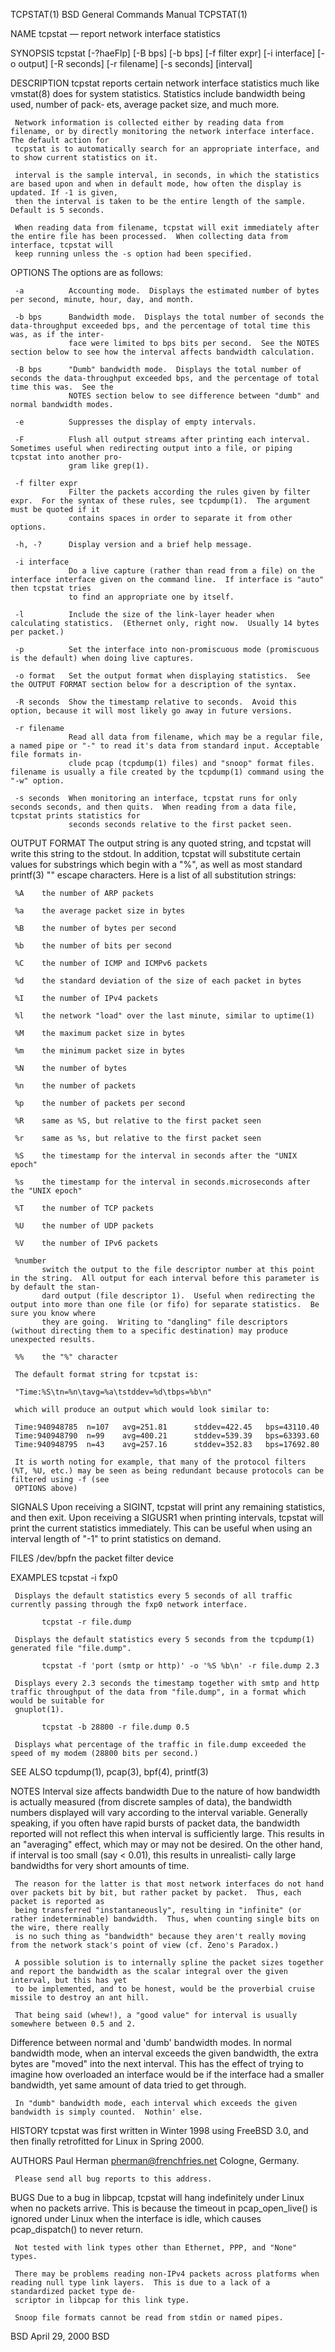 TCPSTAT(1)                                                           BSD General Commands Manual                                                          TCPSTAT(1)

NAME
     tcpstat — report network interface statistics

SYNOPSIS
     tcpstat [-?haeFlp] [-B bps] [-b bps] [-f filter expr] [-i interface] [-o output] [-R seconds] [-r filename] [-s seconds] [interval]

DESCRIPTION
     tcpstat reports certain network interface statistics much like vmstat(8) does for system statistics.  Statistics include bandwidth being used, number of pack‐
     ets, average packet size, and much more.

     Network information is collected either by reading data from filename, or by directly monitoring the network interface interface.  The default action for
     tcpstat is to automatically search for an appropriate interface, and to show current statistics on it.

     interval is the sample interval, in seconds, in which the statistics are based upon and when in default mode, how often the display is updated. If -1 is given,
     then the interval is taken to be the entire length of the sample.  Default is 5 seconds.

     When reading data from filename, tcpstat will exit immediately after the entire file has been processed.  When collecting data from interface, tcpstat will
     keep running unless the -s option had been specified.

OPTIONS
     The options are as follows:

     -a          Accounting mode.  Displays the estimated number of bytes per second, minute, hour, day, and month.

     -b bps      Bandwidth mode.  Displays the total number of seconds the data-throughput exceeded bps, and the percentage of total time this was, as if the inter‐
                 face were limited to bps bits per second.  See the NOTES section below to see how the interval affects bandwidth calculation.

     -B bps      "Dumb" bandwidth mode.  Displays the total number of seconds the data-throughput exceeded bps, and the percentage of total time this was.  See the
                 NOTES section below to see difference between "dumb" and normal bandwidth modes.

     -e          Suppresses the display of empty intervals.

     -F          Flush all output streams after printing each interval.  Sometimes useful when redirecting output into a file, or piping tcpstat into another pro‐
                 gram like grep(1).

     -f filter expr
                 Filter the packets according the rules given by filter expr.  For the syntax of these rules, see tcpdump(1).  The argument must be quoted if it
                 contains spaces in order to separate it from other options.

     -h, -?      Display version and a brief help message.

     -i interface
                 Do a live capture (rather than read from a file) on the interface interface given on the command line.  If interface is "auto" then tcpstat tries
                 to find an appropriate one by itself.

     -l          Include the size of the link-layer header when calculating statistics.  (Ethernet only, right now.  Usually 14 bytes per packet.)

     -p          Set the interface into non-promiscuous mode (promiscuous is the default) when doing live captures.

     -o format   Set the output format when displaying statistics.  See the OUTPUT FORMAT section below for a description of the syntax.

     -R seconds  Show the timestamp relative to seconds.  Avoid this option, because it will most likely go away in future versions.

     -r filename
                 Read all data from filename, which may be a regular file, a named pipe or "-" to read it's data from standard input. Acceptable file formats in‐
                 clude pcap (tcpdump(1) files) and "snoop" format files.  filename is usually a file created by the tcpdump(1) command using the "-w" option.

     -s seconds  When monitoring an interface, tcpstat runs for only seconds seconds, and then quits.  When reading from a data file, tcpstat prints statistics for
                 seconds seconds relative to the first packet seen.

OUTPUT FORMAT
     The output string is any quoted string, and tcpstat will write this string to the stdout.  In addition, tcpstat will substitute certain values for substrings
     which begin with a "%", as well as most standard printf(3) "\" escape characters. Here is a list of all substitution strings:

     %A    the number of ARP packets

     %a    the average packet size in bytes

     %B    the number of bytes per second

     %b    the number of bits per second

     %C    the number of ICMP and ICMPv6 packets

     %d    the standard deviation of the size of each packet in bytes

     %I    the number of IPv4 packets

     %l    the network "load" over the last minute, similar to uptime(1)

     %M    the maximum packet size in bytes

     %m    the minimum packet size in bytes

     %N    the number of bytes

     %n    the number of packets

     %p    the number of packets per second

     %R    same as %S, but relative to the first packet seen

     %r    same as %s, but relative to the first packet seen

     %S    the timestamp for the interval in seconds after the "UNIX epoch"

     %s    the timestamp for the interval in seconds.microseconds after the "UNIX epoch"

     %T    the number of TCP packets

     %U    the number of UDP packets

     %V    the number of IPv6 packets

     %number
           switch the output to the file descriptor number at this point in the string.  All output for each interval before this parameter is by default the stan‐
           dard output (file descriptor 1).  Useful when redirecting the output into more than one file (or fifo) for separate statistics.  Be sure you know where
           they are going.  Writing to "dangling" file descriptors (without directing them to a specific destination) may produce unexpected results.

     %%    the "%" character

     The default format string for tcpstat is:

     "Time:%S\tn=%n\tavg=%a\tstddev=%d\tbps=%b\n"

     which will produce an output which would look similar to:

     Time:940948785  n=107   avg=251.81      stddev=422.45   bps=43110.40
     Time:940948790  n=99    avg=400.21      stddev=539.39   bps=63393.60
     Time:940948795  n=43    avg=257.16      stddev=352.83   bps=17692.80

     It is worth noting for example, that many of the protocol filters (%T, %U, etc.) may be seen as being redundant because protocols can be filtered using -f (see
     OPTIONS above)

SIGNALS
     Upon receiving a SIGINT, tcpstat will print any remaining statistics, and then exit.  Upon receiving a SIGUSR1 when printing intervals, tcpstat will print the
     current statistics immediately.  This can be useful when using an interval length of "-1" to print statistics on demand.

FILES
     /dev/bpfn    the packet filter device

EXAMPLES
           tcpstat -i fxp0

     Displays the default statistics every 5 seconds of all traffic currently passing through the fxp0 network interface.

           tcpstat -r file.dump

     Displays the default statistics every 5 seconds from the tcpdump(1) generated file "file.dump".

           tcpstat -f 'port (smtp or http)' -o '%S %b\n' -r file.dump 2.3

     Displays every 2.3 seconds the timestamp together with smtp and http traffic throughput of the data from "file.dump", in a format which would be suitable for
     gnuplot(1).

           tcpstat -b 28800 -r file.dump 0.5

     Displays what percentage of the traffic in file.dump exceeded the speed of my modem (28800 bits per second.)

SEE ALSO
     tcpdump(1), pcap(3), bpf(4), printf(3)

NOTES
   Interval size affects bandwidth
     Due to the nature of how bandwidth is actually measured (from discrete samples of data), the bandwidth numbers displayed will vary according to the interval
     variable.  Generally speaking, if you often have rapid bursts of packet data, the bandwidth reported will not reflect this when interval is sufficiently large.
     This results in an "averaging" effect, which may or may not be desired.  On the other hand, if interval is too small (say < 0.01), this results in unrealisti‐
     cally large bandwidths for very short amounts of time.

     The reason for the latter is that most network interfaces do not hand over packets bit by bit, but rather packet by packet.  Thus, each packet is reported as
     being transferred "instantaneously", resulting in "infinite" (or rather indeterminable) bandwidth.  Thus, when counting single bits on the wire, there really
     is no such thing as "bandwidth" because they aren't really moving from the network stack's point of view (cf. Zeno's Paradox.)

     A possible solution is to internally spline the packet sizes together and report the bandwidth as the scalar integral over the given interval, but this has yet
     to be implemented, and to be honest, would be the proverbial cruise missile to destroy an ant hill.

     That being said (whew!), a "good value" for interval is usually somewhere between 0.5 and 2.

   Difference between normal and 'dumb' bandwidth modes.
     In normal bandwidth mode, when an interval exceeds the given bandwidth, the extra bytes are "moved" into the next interval.  This has the effect of trying to
     imagine how overloaded an interface would be if the interface had a smaller bandwidth, yet same amount of data tried to get through.

     In "dumb" bandwidth mode, each interval which exceeds the given bandwidth is simply counted.  Nothin' else.

HISTORY
     tcpstat was first written in Winter 1998 using FreeBSD 3.0, and then finally retrofitted for Linux in Spring 2000.

AUTHORS
     Paul Herman <pherman@frenchfries.net>
     Cologne, Germany.

     Please send all bug reports to this address.

BUGS
     Due to a bug in libpcap, tcpstat will hang indefinitely under Linux when no packets arrive.  This is because the timeout in pcap_open_live() is ignored under
     Linux when the interface is idle, which causes pcap_dispatch() to never return.

     Not tested with link types other than Ethernet, PPP, and "None" types.

     There may be problems reading non-IPv4 packets across platforms when reading null type link layers.  This is due to a lack of a standardized packet type de‐
     scriptor in libpcap for this link type.

     Snoop file formats cannot be read from stdin or named pipes.

BSD                                                                        April 29, 2000                                                                        BSD
